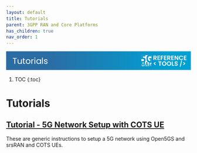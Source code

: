 ```yaml
---
layout: default
title: Tutorials
parent: 3GPP RAN and Core Platforms
has_children: true
nav_order: 1
---
```

<img src="../../assets/images/Banner_Tutorials.png" /> 

1. TOC
{:toc}

# Tutorials

## [Tutorial - 5G Network Setup with COTS UE](./tutorials/5gnetwork.html)
These are generic instructions to setup a 5G network using Open5GS and srsRAN and COTS UEs.
